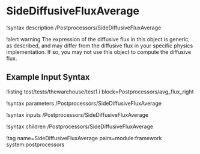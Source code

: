 # SideDiffusiveFluxAverage

!syntax description /Postprocessors/SideDiffusiveFluxAverage

!alert warning
The expression of the diffusive flux in this object is generic, as described, and may differ from the diffusive flux in your specific physics implementation. If so, you may not use this object to compute the diffusive flux.

## Example Input Syntax

!listing test/tests/thewarehouse/test1.i block=Postprocessors/avg_flux_right

!syntax parameters /Postprocessors/SideDiffusiveFluxAverage

!syntax inputs /Postprocessors/SideDiffusiveFluxAverage

!syntax children /Postprocessors/SideDiffusiveFluxAverage

!tag name=SideDiffusiveFluxAverage pairs=module:framework system:postprocessors
